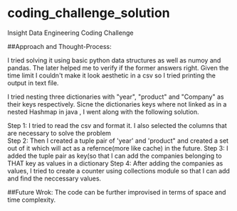 # coding_challenge_solution
Insight Data Engineering Coding Challenge

##Approach and Thought-Process:

I tried solving it using basic python data structures as well as numoy and pandas. The later helped me to verify if the former answers right.
Given the time limit I couldn't make it look aesthetic in a csv so I tried printing the output in text file. 

I tried nesting three dictionaries with "year", "product" and "Company" as their keys respectively. Sicne the dictionaries keys where not linked as in a nested Hashmap in java , I went along with the following solution.

Step 1: I tried to read the csv and format it. I also selected the columns that are necessary to solve the problem </br>
Step 2: Then I created a tuple pair of 'year' and 'product" and created a set out of it which will act as a refernce(more like cache) in the future.
Step 3: I added the tuple pair as key(so that I can add the companies belonging to THAT key as values in a dictionary
Step 4: After adding the companies as values, I tried to create a counter using collections module so that I can add and find the neccessary values.

##Future Wrok:
The code can be further improvised in terms of space and time complexity.

